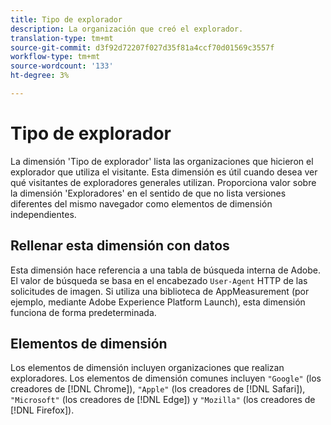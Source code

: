 ```yaml
---
title: Tipo de explorador
description: La organización que creó el explorador.
translation-type: tm+mt
source-git-commit: d3f92d72207f027d35f81a4ccf70d01569c3557f
workflow-type: tm+mt
source-wordcount: '133'
ht-degree: 3%

---
```



# Tipo de explorador

La dimensión &#39;Tipo de explorador&#39; lista las organizaciones que hicieron el explorador que utiliza el visitante. Esta dimensión es útil cuando desea ver qué visitantes de exploradores generales utilizan. Proporciona valor sobre la dimensión &#39;Exploradores&#39; en el sentido de que no lista versiones diferentes del mismo navegador como elementos de dimensión independientes.

## Rellenar esta dimensión con datos

Esta dimensión hace referencia a una tabla de búsqueda interna de Adobe. El valor de búsqueda se basa en el encabezado `User-Agent` HTTP de las solicitudes de imagen. Si utiliza una biblioteca de AppMeasurement (por ejemplo, mediante Adobe Experience Platform Launch), esta dimensión funciona de forma predeterminada.

## Elementos de dimensión

Los elementos de dimensión incluyen organizaciones que realizan exploradores. Los elementos de dimensión comunes incluyen `"Google"` (los creadores de [!DNL Chrome]), `"Apple"` (los creadores de [!DNL Safari]), `"Microsoft"` (los creadores de [!DNL Edge]) y `"Mozilla"` (los creadores de [!DNL Firefox]).
